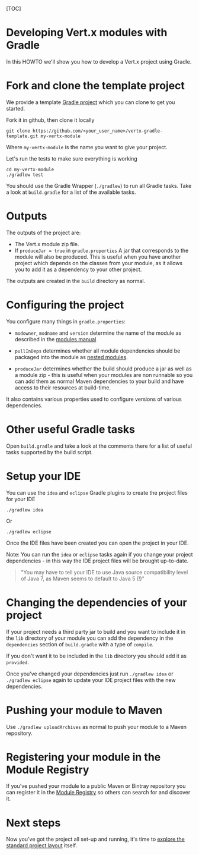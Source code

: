 <!--
This work is licensed under the Creative Commons Attribution-ShareAlike 3.0 Unported License.
To view a copy of this license, visit http://creativecommons.org/licenses/by-sa/3.0/ or send
a letter to Creative Commons, 444 Castro Street, Suite 900, Mountain View, California, 94041, USA.
-->

[TOC]

# Developing Vert.x modules with Gradle

In this HOWTO we'll show you how to develop a Vert.x project using Gradle.

# Fork and clone the template project

We provide a template [Gradle project](https://github.com/vert-x/vertx-gradle-template) which you can clone to get you started.

Fork it in github, then clone it locally

    git clone https://github.com/<your_user_name>/vertx-gradle-template.git my-vertx-module

Where `my-vertx-module` is the name you want to give your project.

Let's run the tests to make sure everything is working

    cd my-vertx-module
    ./gradlew test

You should use the Gradle Wrapper (`./gradlew`) to run all Gradle tasks. Take a look at `build.gradle` for a list of the available tasks.

# Outputs

The outputs of the project are:

* The Vert.x module zip file.
* If `produceJar = true` in `gradle.properties` A jar that corresponds to the module will also be produced. This is useful when you have another project which depends on the classes from your module, as it allows you to add it as a dependency to your other project.

The outputs are created in the `build` directory as normal.

# Configuring the project

You configure many things in `gradle.properties`:

* `modowner`, `modname` and `version` determine the name of the module as described in the [modules manual](mods_manual.html#mod-id)

* `pullInDeps` determines whether all module dependencies should be packaged into the module as [nested modules](mods_manual.html#nested-mods). 

* `produceJar` determines whether the build should produce a jar as well as a module zip - this is useful when your modules are non runnable so you can add them as normal Maven dependencies to your build and have access to their resources at build-time.

It also contains various properties used to configure versions of various dependencies.


# Other useful Gradle tasks

Open `build.gradle` and take a look at the comments there for a list of useful tasks supported by the build script.

# Setup your IDE

You can use the `idea` and `eclipse` Gradle plugins to create the project files for your IDE

    ./gradlew idea

Or

    ./gradlew eclipse

Once the IDE files have been created you can open the project in your IDE.

Note: You can run the `idea` or `eclipse` tasks again if you change your project dependencies - in this way the IDE project files will be brought up-to-date.

> "You may have to tell your IDE to use Java source compatibility level of Java 7, as Maven seems to default to Java 5 (!)"

# Changing the dependencies of your project

If your project needs a third party jar to build and you want to include it in the `lib` directory of your module you can add the dependency in the `dependencies` section of `build.gradle` with a type of `compile`.

If you don't want it to be included in the `lib` directory you should add it as `provided`.

Once you've changed your dependencies just run `./gradlew idea` or `./gradlew eclipse` again to update your IDE project files with the new dependencies.

# Pushing your module to Maven

Use `./gradlew uploadArchives` as normal to push your module to a Maven repository.

# Registering your module in the Module Registry

If you've pushed your module to a public Maven or Bintray repository you can register it in the [Module Registry](http://modulereg.vertx.io) so others can search for and discover it.


# Next steps

Now you've got the project all set-up and running, it's time to [explore the standard project layout](dev_guide.html) itself.


